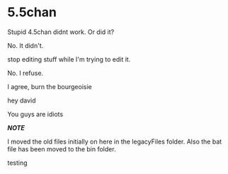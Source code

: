 # 5.5chan
Stupid 4.5chan didnt work. Or did it?




No. It didn't.




stop editing stuff while I'm trying to edit it.




No. I refuse.




I agree, burn the bourgeoisie




hey david




You guys are idiots

***NOTE***

I moved the old files initially on here in the legacyFiles folder. Also the bat file has been moved to the bin folder.

testing
